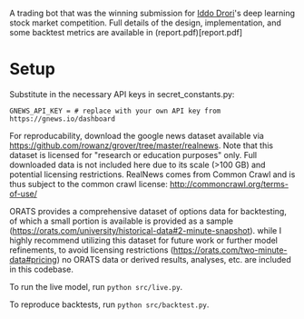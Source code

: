 A trading bot that was the winning submission for [Iddo Drori](https://www.cs.columbia.edu/~idrori/)'s deep learning stock market competition. Full details of the design, implementation, and some backtest metrics are available in (report.pdf)[report.pdf]

# Setup

Substitute in the necessary API keys in secret_constants.py:

`
GNEWS_API_KEY = # replace with your own API key from https://gnews.io/dashboard
`

For reproducability, download the google news dataset available via https://github.com/rowanz/grover/tree/master/realnews. Note that this dataset is licensed for "research or education purposes" only. Full downloaded data is not included here due to its scale (>100 GB) and potential licensing restrictions. RealNews comes from Common Crawl and is thus subject to the common crawl license: http://commoncrawl.org/terms-of-use/

ORATS provides a comprehensive dataset of options data for backtesting, of which a small portion is available is provided as a sample (https://orats.com/university/historical-data#2-minute-snapshot). while I highly recommend utilizing this dataset for future work or further model refinements, to avoid licensing restrictions (https://orats.com/two-minute-data#pricing) no ORATS data or derived results, analyses, etc. are included in this codebase.

To run the live model, run `python src/live.py`.

To reproduce backtests, run `python src/backtest.py`.